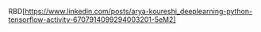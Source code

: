 RBD[https://www.linkedin.com/posts/arya-koureshi_deeplearning-python-tensorflow-activity-6707914099294003201-5eM2]
